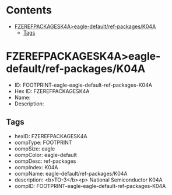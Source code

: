 



Contents
========

* [FZEREFPACKAGESK4A>eagle-default/ref-packages/K04A](#fzerefpackagesk4aeagle-defaultref-packagesk04a)
	* [Tags](#tags)

# FZEREFPACKAGESK4A>eagle-default/ref-packages/K04A

- ID: FOOTPRINT-eagle-eagle-default-ref-packages-K04A
- Hex ID: FZEREFPACKAGESK4A
- Name: 
- Description: 

## Tags

- hexID: FZEREFPACKAGESK4A
- oompType: FOOTPRINT
- oompSize: eagle
- oompColor: eagle-default
- oompDesc: ref-packages
- oompIndex: K04A
- oompName: eagle-default/ref-packages/K04A
- description: &lt;b&gt;TO-3&lt;/b&gt;&lt;p&gt;&#xD;
National Semiconductor K04A
- oompID: FOOTPRINT-eagle-eagle-default-ref-packages-K04A
